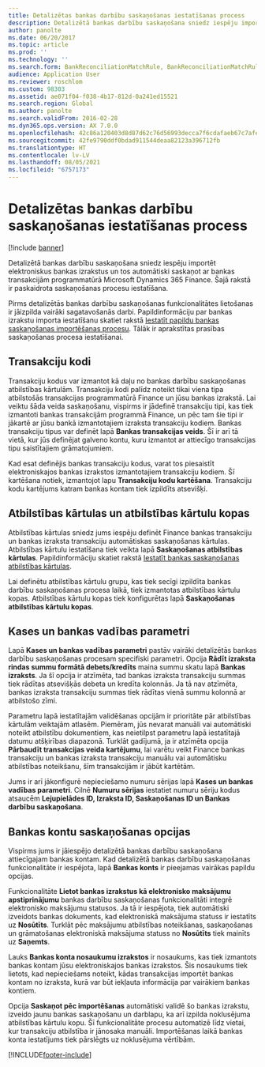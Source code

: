 ```yaml
---
title: Detalizētas bankas darbību saskaņošanas iestatīšanas process
description: Detalizētā bankas darbību saskaņošana sniedz iespēju importēt elektroniskus bankas izrakstus un tos automātiski saskaņot ar bankas transakcijām programmatūrā Microsoft Dynamics 365 Finance. Šajā rakstā ir paskaidrota saskaņošanas procesu iestatīšana.
author: panolte
ms.date: 06/20/2017
ms.topic: article
ms.prod: ''
ms.technology: ''
ms.search.form: BankReconciliationMatchRule, BankReconciliationMatchRuleSet
audience: Application User
ms.reviewer: roschlom
ms.custom: 98303
ms.assetid: ae071f04-f038-4b17-812d-0a241ed15521
ms.search.region: Global
ms.author: panolte
ms.search.validFrom: 2016-02-28
ms.dyn365.ops.version: AX 7.0.0
ms.openlocfilehash: 42c86a120403d8d87d62c76d56993decca7f6cdafaeb67c7afec29da0bf8f18f
ms.sourcegitcommit: 42fe9790ddf0bdad911544deaa82123a396712fb
ms.translationtype: HT
ms.contentlocale: lv-LV
ms.lasthandoff: 08/05/2021
ms.locfileid: "6757173"
---
```

# <a name="advanced-bank-reconciliation-setup-process"></a>Detalizētas bankas darbību saskaņošanas iestatīšanas process

[!include [banner](../includes/banner.md)]

Detalizētā bankas darbību saskaņošana sniedz iespēju importēt elektroniskus bankas izrakstus un tos automātiski saskaņot ar bankas transakcijām programmatūrā Microsoft Dynamics 365 Finance. Šajā rakstā ir paskaidrota saskaņošanas procesu iestatīšana.  

Pirms detalizētās bankas darbību saskaņošanas funkcionalitātes lietošanas ir jāizpilda vairāki sagatavošanās darbi. Papildinformāciju par bankas izrakstu importa iestatīšanu skatiet rakstā [Iestatīt papildu bankas saskaņošanas importēšanas procesu](set-up-advanced-bank-reconciliation-import-process.md).  Tālāk ir aprakstītas prasības saskaņošanas procesa iestatīšanai.

## <a name="transaction-codes"></a>Transakciju kodi
Transakciju kodus var izmantot kā daļu no bankas darbību saskaņošanas atbilstības kārtulām. Transakciju kodi palīdz noteikt tikai viena tipa atbilstošās transakcijas programmatūrā Finance un jūsu bankas izrakstā. Lai veiktu šāda veida saskaņošanu, vispirms ir jādefinē transakciju tipi, kas tiek izmantoti bankas transakcijām programmā Finance, un pēc tam šie tipi ir jākartē ar jūsu bankā izmantotajiem izraksta transakciju kodiem. Bankas transakciju tipus var definēt lapā **Bankas transakcijas veids**. Šī ir arī tā vietā, kur jūs definējat galveno kontu, kuru izmantot ar attiecīgo transakcijas tipu saistītajiem grāmatojumiem. 

Kad esat definējis bankas transakciju kodus, varat tos piesaistīt elektroniskajos bankas izrakstos izmantotajiem transakciju kodiem. Šī kartēšana notiek, izmantojot lapu **Transakciju kodu kartēšana**. Transakciju kodu kartējums katram bankas kontam tiek izpildīts atsevišķi.

## <a name="matching-rules-and-matching-rule-sets"></a>Atbilstības kārtulas un atbilstības kārtulu kopas
Atbilstības kārtulas sniedz jums iespēju definēt Finance bankas transakciju un bankas izraksta transakciju automātiskas saskaņošanas kārtulas. Atbilstības kārtulu iestatīšana tiek veikta lapā **Saskaņošanas atbilstības kārtulas**. Papildinformāciju skatiet rakstā [Iestatīt bankas saskaņošanas atbilstības kārtulas](set-up-bank-reconciliation-matching-rules.md). 

Lai definētu atbilstības kārtulu grupu, kas tiek secīgi izpildīta bankas darbību saskaņošanas procesa laikā, tiek izmantotas atbilstības kārtulu kopas.  Atbilstības kārtulu kopas tiek konfigurētas lapā **Saskaņošanas atbilstības kārtulu kopas**.

## <a name="cash-and-bank-management-parameters"></a>Kases un bankas vadības parametri
Lapā **Kases un bankas vadības parametri** pastāv vairāki detalizētās bankas darbību saskaņošanas procesam specifiski parametri.  Opcija **Rādīt izraksta rindas summu formātā debets/kredīts** maina summu skatu lapā **Bankas izraksts**. Ja šī opcija ir atzīmēta, tad bankas izraksta transakciju summas tiek rādītas atsevišķās debeta un kredīta kolonnās. Ja tā nav atzīmēta, bankas izraksta transakciju summas tiek rādītas vienā summu kolonnā ar atbilstošo zīmi. 

Parametru lapā iestatītajām validēšanas opcijām ir prioritāte pār atbilstības kārtulām veiktajām atlasēm. Piemēram, jūs nevarat manuāli vai automātiski noteikt atbilstību dokumentiem, kas neietilpst parametru lapā iestatītajā datumu atšķirības diapazonā. Turklāt gadījumā, ja ir atzīmēta opcija **Pārbaudīt transakcijas veida kartējumu**, lai varētu veikt Finance bankas transakciju un bankas izraksta transakciju manuālu vai automātisku atbilstības noteikšanu, šīm transakcijām ir jābūt kartētām. 

Jums ir arī jākonfigurē nepieciešamo numuru sērijas lapā **Kases un bankas vadības parametri**.  Cilnē **Numuru sērijas** iestatiet numuru sēriju kodus atsaucēm **Lejupielādes ID, Izraksta ID, Saskaņošanas ID un Bankas darbību saskaņošana**.

## <a name="bank-account-reconciliation-options"></a>Bankas kontu saskaņošanas opcijas
Vispirms jums ir jāiespējo detalizētā bankas darbību saskaņošana attiecīgajam bankas kontam. Kad detalizētā bankas darbību saskaņošanas funkcionalitāte ir iespējota, lapā **Bankas konts** ir pieejamas vairākas papildu opcijas. 

Funkcionalitāte **Lietot bankas izrakstus kā elektronisko maksājumu apstiprinājumu** bankas darbību saskaņošanas funkcionalitāti integrē elektronisko maksājumu statusos. Ja tā ir iespējota, tiek automātiski izveidots bankas dokuments, kad elektroniskā maksājuma statuss ir iestatīts uz **Nosūtīts**. Turklāt pēc maksājumu atbilstības noteikšanas, saskaņošanas un grāmatošanas elektroniskā maksājuma statuss no **Nosūtīts** tiek mainīts uz **Saņemts**. 

Lauks **Bankas konta nosaukumu izrakstos** ir nosaukums, kas tiek izmantots bankas kontam jūsu elektroniskajos bankas izrakstos. Šis nosaukums tiek lietots, kad nepieciešams noteikt, kādas transakcijas importēt bankas kontam no izraksta, kurā var būt iekļauta informācija par vairākiem bankas kontiem. 

Opcija **Saskaņot pēc importēšanas** automātiski validē šo bankas izrakstu, izveido jaunu bankas saskaņošanu un darblapu, ka arī izpilda noklusējuma atbilstības kārtulu kopu. Šī funkcionalitāte procesu automatizē līdz vietai, kur transakciju atbilstība ir jānosaka manuāli. Importēšanas laikā bankas konta iestatījums tiek pārslēgts uz noklusējuma vērtībām.





[!INCLUDE[footer-include](../../includes/footer-banner.md)]